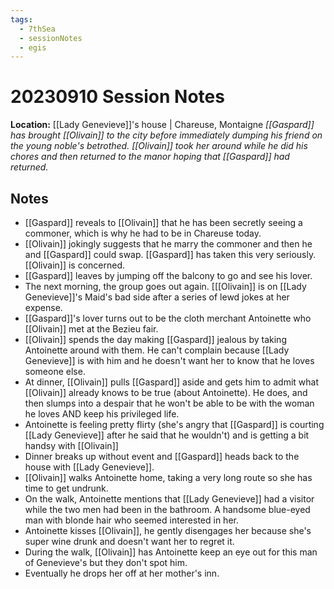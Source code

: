 ```yaml
---
tags:
  - 7thSea
  - sessionNotes
  - egis
---
```

# 20230910 Session Notes
**Location:** [[Lady Genevieve]]'s house | Chareuse, Montaigne
*[[Gaspard]] has brought [[Olivain]] to the city before immediately dumping his friend on the young noble's betrothed.  [[Olivain]] took her around while he did his chores and then returned to the manor hoping that [[Gaspard]] had returned.*
## Notes
- [[Gaspard]] reveals to [[Olivain]] that he has been secretly seeing a commoner, which is why he had to be in Chareuse today.
- [[Olivain]] jokingly suggests that he marry the commoner and then he and [[Gaspard]] could swap.  [[Gaspard]] has taken this very seriously.  [[Olivain]] is concerned.
- [[Gaspard]] leaves by jumping off the balcony to go and see his lover.
- The next morning, the group goes out again.  [[[Olivain]] is on [[Lady Genevieve]]'s Maid's bad side after a series of lewd jokes at her expense.
- [[Gaspard]]'s lover turns out to be the cloth merchant Antoinette who [[Olivain]]  met at the Bezieu fair.
- [[Olivain]] spends the day making [[Gaspard]] jealous by taking Antoinette around with them.  He can't complain because [[Lady Genevieve]] is with him and he doesn't want her to know that he loves someone else.
- At dinner, [[Olivain]] pulls [[Gaspard]] aside and gets him to admit what [[Olivain]] already knows to be true (about Antoinette).  He does, and then slumps into a despair that he won't be able to be with the woman he loves AND keep his privileged life.
- Antoinette is feeling pretty flirty (she's angry that [[Gaspard]] is courting [[Lady Genevieve]] after he said that he wouldn't) and is getting a bit handsy with [[Olivain]]
- Dinner breaks up without event and [[Gaspard]] heads back to the house with [[Lady Genevieve]].
- [[Olivain]] walks Antoinette home,  taking a very long route so she has time to get undrunk.
- On the walk, Antoinette mentions that [[Lady Genevieve]] had a visitor while the two men had been in the bathroom.  A handsome blue-eyed man with blonde hair who seemed interested in her.
- Antoinette kisses [[Olivain]], he gently disengages her because she's super wine drunk and doesn't want her to regret it.
- During the walk, [[Olivain]] has Antoinette keep an eye out for this man of Genevieve's but they don't spot him.
- Eventually he drops her off at her mother's inn.